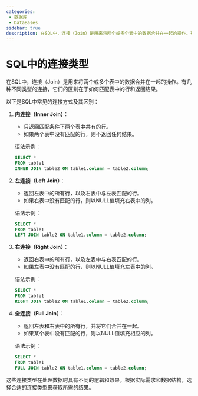 ```yaml
---
categories:
 - 数据库
 - DataBases
sidebar: true
description: 在SQL中，连接（Join）是用来将两个或多个表中的数据合并在一起的操作。有几种不同类型的连接，它们的区别在于如何匹配表中的行和返回结果。
---
```


# SQL中的连接类型

在SQL中，连接（Join）是用来将两个或多个表中的数据合并在一起的操作。有几种不同类型的连接，它们的区别在于如何匹配表中的行和返回结果。

以下是SQL中常见的连接方式及其区别：

1. **内连接（Inner Join）**：

   - 只返回匹配条件下两个表中共有的行。
   - 如果两个表中没有匹配的行，则不返回任何结果。

   语法示例：

   ```sql
   SELECT *
   FROM table1
   INNER JOIN table2 ON table1.column = table2.column;
   ```

2. **左连接（Left Join）**：

   - 返回左表中的所有行，以及右表中与左表匹配的行。
   - 如果右表中没有匹配的行，则以NULL值填充右表中的列。

   语法示例：

   ```sql
   SELECT *
   FROM table1
   LEFT JOIN table2 ON table1.column = table2.column;
   ```

3. **右连接（Right Join）**：

   - 返回右表中的所有行，以及左表中与右表匹配的行。
   - 如果左表中没有匹配的行，则以NULL值填充左表中的列。

   语法示例：

   ```sql
   SELECT *
   FROM table1
   RIGHT JOIN table2 ON table1.column = table2.column;
   ```

4. **全连接（Full Join）**：

   - 返回左表和右表中的所有行，并将它们合并在一起。
   - 如果某个表中没有匹配的行，则以NULL值填充相应的列。

   语法示例：

   ```sql
   SELECT *
   FROM table1
   FULL JOIN table2 ON table1.column = table2.column;
   ```

这些连接类型在处理数据时具有不同的逻辑和效果。根据实际需求和数据结构，选择合适的连接类型来获取所需的结果。